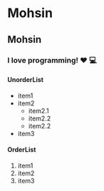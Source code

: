 # Mohsin

## Mohsin

### I love programming! ❤️ 💻

#### UnorderList

- item1
- item2
  - item2.1
  - item2.2
  - item2.2
- item3

#### OrderList

1. item1
2. item2
3. item3

